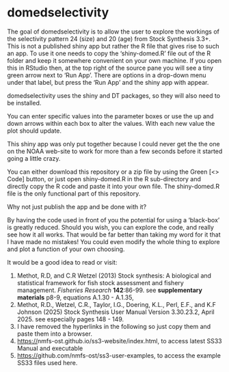 
<!-- README.md is generated from README.Rmd. Please edit that file -->

# domedselectivity

<!-- badges: start -->

<!-- badges: end -->

The goal of domedselectivity is to allow the user to explore the
workings of the selectivity pattern 24 (size) and 20 (age) from Stock
Synthesis 3.3+. This is not a published shiny app but rather the R file
that gives rise to such an app. To use it one needs to copy the
‘shiny-domed.R’ file out of the R folder and keep it somewhere
convenient on your own machine. If you open this in RStudio then, at the
top right of the source pane you will see a tiny green arrow next to
‘Run App’. There are options in a drop-down menu under that label, but
press the ‘Run App’ and the shiny app with appear.

domedselectivity uses the shiny and DT packages, so they will also need
to be installed.

You can enter specific values into the parameter boxes or use the up and
down arrows within each box to alter the values. With each new value the
plot should update.

This shiny app was only put together because I could never get the the
one on the NOAA web-site to work for more than a few seconds before it
started going a little crazy.

You can either download this repository or a zip file by using the Green
\[\<\> Code\] button, or just open shiny-domed.R in the R sub-directory
and directly copy the R code and paste it into your own file. The
shiny-domed.R file is the only functional part of this repository.

Why not just publish the app and be done with it?

By having the code used in front of you the potential for using a
‘black-box’ is greatly reduced. Should you wish, you can explore the
code, and really see how it all works. That would be far better than
taking my word for it that I have made no mistakes! You could even
modify the whole thing to explore and plot a function of your own
choosing.

It would be a good idea to read or visit:

1)  Methot, R.D, and C.R Wetzel (2013) Stock synthesis: A biological and
    statistical framework for fish stock assessment and fishery
    management. *Fisheries Research* **142**:86-99. see **supplementary
    materials** p8-9, equations A.1.30 - A.1.35,
2)  Methot, R.D., Wetzel, C.R., Taylor, I.G., Doering, K.L., Perl, E.F.,
    and K.F Johnson (2025) Stock Synthesis User Manual Version
    3.30.23.2, April 2025. see especially pages 148 - 149.
3)  I have removed the hyperlinks in the following so just copy them and
    paste them into a browser.
4)  <https://>nmfs-ost.github.io/ss3-website/index.html, to access
    latest SS33 Manual and executable
5)  <https://>github.com/nmfs-ost/ss3-user-examples, to access the
    example SS33 files used here.
